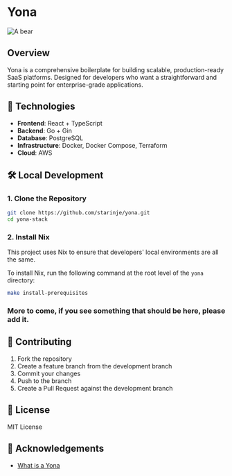 # Yona

![A bear](images/bear.jpg)

## Overview

Yona is a comprehensive boilerplate for building scalable, production-ready SaaS platforms. Designed for developers who want a straightforward and starting point for enterprise-grade applications.

## 🚀 Technologies

- **Frontend**: React + TypeScript
- **Backend**: Go + Gin
- **Database**: PostgreSQL
- **Infrastructure**: Docker, Docker Compose, Terraform
- **Cloud**: AWS

## 🛠 Local Development

### 1. Clone the Repository

```bash
git clone https://github.com/starinje/yona.git
cd yona-stack
```

### 2. Install Nix

This project uses Nix to ensure that developers' local environments are all the same.

To install Nix, run the following command at the root level of the `yona` directory:

```bash
make install-prerequisites
```

### More to come, if you see something that should be here, please add it.

## 🤝 Contributing

1. Fork the repository
2. Create a feature branch from the development branch
3. Commit your changes
4. Push to the branch
5. Create a Pull Request against the development branch

## 📄 License

MIT License

## 🌟 Acknowledgements

- [What is a Yona](https://nativehistoryassociation.org/tutor_tsalagi2_study.php)
